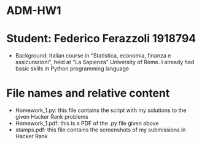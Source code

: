 # ADM-HW1
# Student: Federico Ferazzoli 1918794
- Background: Italian course in "Statistica, economia, finanza e assicurazioni", held at "La Sapienza" University of Rome. I already had basic skills in Python programming language

# File names and relative content

- Homework_1.py: this file contains the script with my solutions to the given Hacker Rank problems
- Homework_1.pdf: this is a PDF of the .py file given above
- stamps.pdf: this file contains the screenshots of my submissions in Hacker Rank
